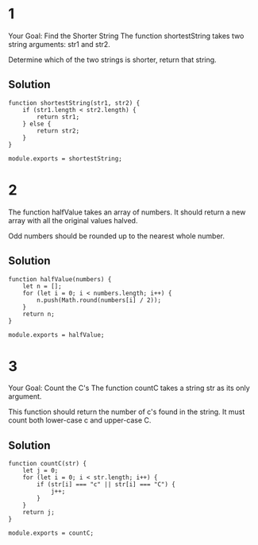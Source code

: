 # 1

 Your Goal: Find the Shorter String
The function shortestString takes two string arguments: str1 and str2.

Determine which of the two strings is shorter, return that string.

## Solution 

```
function shortestString(str1, str2) {
    if (str1.length < str2.length) {
        return str1;
    } else {
        return str2;
    }
}

module.exports = shortestString;
```

# 2

The function halfValue takes an array of numbers. It should return a new array with all the original values halved.

Odd numbers should be rounded up to the nearest whole number.

## Solution 

```
function halfValue(numbers) {
    let n = [];
    for (let i = 0; i < numbers.length; i++) {
        n.push(Math.round(numbers[i] / 2));
    }
    return n;
}

module.exports = halfValue;

```

# 3

Your Goal: Count the C's
The function countC takes a string str as its only argument.

This function should return the number of c's found in the string. It must count both lower-case c and upper-case C.

## Solution 

```
function countC(str) {
    let j = 0;
    for (let i = 0; i < str.length; i++) {
        if (str[i] === "c" || str[i] === "C") {
            j++;
        }
    }
    return j;
}

module.exports = countC;

```
